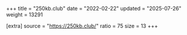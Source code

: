 +++
title = "250kb.club"
date = "2022-02-22"
updated = "2025-07-26"
weight = 13291

[extra]
source = "https://250kb.club/"
ratio = 75
size = 13
+++
